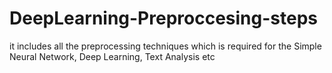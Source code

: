 # DeepLearning-Preproccesing-steps
it includes all the preprocessing techniques which is required for the Simple Neural Network, Deep Learning, Text Analysis etc
